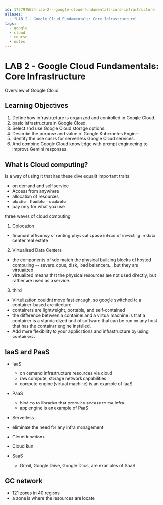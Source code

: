 ```yaml
---
id: 1727975654-lab-2---google-cloud-fundamentals-core-infrastructure
aliases:
  - "LAB 2 - Google Cloud Fundamentals: Core Infrastructure"
tags:
  - google
  - cloud
  - course
  - notes
---
```


# LAB 2 - Google Cloud Fundamentals: Core Infrastructure

Overview of Google Cloud

## Learning Objectives

1. Define how infrastructure is organized and controlled in Google Cloud.
2. basic infrastructure in Google Cloud.
3. Select and use Google Cloud storage options.
4. Describe the purpose and value of Google Kubernetes Engine.
5. Identify the use cases for serverless Google Cloud services.
6. And combine Google Cloud knowledge with prompt engineering to improve Gemini responses.

## What is Cloud computing?

is a way of using it that has these dive equallt important traits

- on demand and self service
- Access from anywhere
- allocation of resources
- elastic - flexible - scalable
- pay only for what you use

three waves of cloud computing

1. Colocation

- financial efficency of renting physical space intead of investing in data center real estate

2. Virtualized Data Centers

- the components of vdc match the physical building blocks of hosted computing -- severs, cpus, disk, load balancers... but they are virtualized
- virtualized means that the physical resources are not used directly, but rather are used as a service.

3. third

- Virtulization couldnt move fast enough, so google switched to a container-based architecture
- containers are lightweight, portable, and self-contained
- the difference between a container and a virtual machine is that a container is a standardized unit of software that can be run on any host that has the container engine installed.
- Add more flexibility to your applications and infrastructure by using containers.

## IaaS and PaaS

- IaaS

  - on demand infrastructure resources via cloud
  - raw compute, storage network capabilities
  - compute engine (virtual machine) is an example of IaaS

- PaaS
  - bind co to libraries that probvice access to the infra
  - app engine is an example of PaaS
- Serverless
- eliminate the need for any infra management
- Cloud functions
- Cloud Run

- SaaS
  - Gmail, Google Drive, Google Docs, are examples of SaaS

## GC network

- 121 zones in 40 regions
- a zone is where the resources are locate
